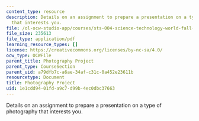 ```yaml
---
content_type: resource
description: Details on an assignment to prepare a presentation on a type of photography
  that interests you.
file: /ol-ocw-studio-app/courses/sts-004-science-technology-world-fall-2013/1e1cdd9401fda9c7d99b4ec0dbc37663_MITSTS_004F13_photog.pdf
file_size: 235613
file_type: application/pdf
learning_resource_types: []
license: https://creativecommons.org/licenses/by-nc-sa/4.0/
ocw_type: OCWFile
parent_title: Photography Project
parent_type: CourseSection
parent_uid: a79dfb7c-a6ae-34af-c31c-0a452e23611b
resourcetype: Document
title: Photography Project
uid: 1e1cdd94-01fd-a9c7-d99b-4ec0dbc37663
---
```

Details on an assignment to prepare a presentation on a type of photography that interests you.